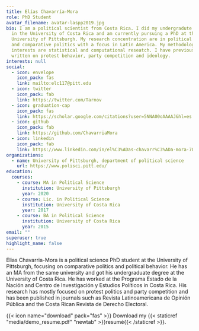 ```yaml
---
title: Elías Chavarría-Mora
role: PhD Student
avatar_filename: avatar-laspp2019.jpg
bio: I am a political scientist from Costa Rica. I did my undergradute degrees
  in the University of Costa Rica and am currently pursuing a PhD at the
  University of Pittsburgh. My research concentration are in political behavior
  and comparative politics with a focus in Latin America. My methodological
  interests are statistical and computational reseatch. I have previously
  written on protest behavior, party competition and ideology.
interests: null
social:
  - icon: envelope
    icon_pack: fas
    link: mailto:elc117@pitt.edu
  - icon: twitter
    icon_pack: fab
    link: https://twitter.com/Tarnov
  - icon: graduation-cap
    icon_pack: fas
    link: https://scholar.google.com/citations?user=5NNA00oAAAAJ&hl=es
  - icon: github
    icon_pack: fab
    link: https://github.com/ChavarriaMora
  - icon: linkedin
    icon_pack: fab
    link: https://www.linkedin.com/in/el%C3%ADas-chavarr%C3%ADa-mora-782831144/
organizations:
  - name: University of Pittsburgh, department of political science
    url: https://www.polisci.pitt.edu/
education:
  courses:
    - course: MA in Political Science
      institution: University of Pittsburgh
      year: 2020
    - course: Lic. in Political Science
      institution: University of Costa Rica
      year: 2017
    - course: BA in Political Science
      institution: University of Costa Rica
      year: 2015
email: ""
superuser: true
highlight_name: false
---
```


Elias Chavarria-Mora is a political science PhD student at the University of Pittsburgh, focusing on comparative politics and political behavior. He has an MA from the same university and got his undergraduate degree at the University of Costa Rica. He has worked at the Programa Estado de la Nación and Centro de Investigación y Estudios Políticos in Costa Rica. His research has mostly focused on protest politics and party competition and has been published in journals such as Revista Latinoamericana de Opinión Pública and the Costa Rican Revista de Derecho Electoral.   


{{< icon name="download" pack="fas" >}} Download my {{< staticref "media/demo_resume.pdf" "newtab" >}}resumé{{< /staticref >}}.
